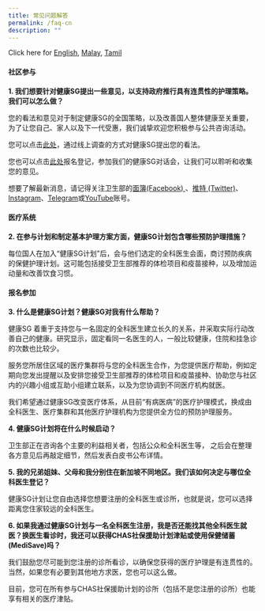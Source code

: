 ```yaml
---
title: 常见问题解答
permalink: /faq-cn
description: ""
---
```

Click here for [English](/faq), [Malay](/faq-ml), [Tamil](/faq-ta)

#### 社区参与

**1. 我们想要针对健康SG提出一些意见，以支持政府推行具有连贯性的护理策略。我们可以怎么做？**

您的看法和意见对于制定健康SG的全国策略，以及改善国人整体健康至关重要，为了让您自己、家人以及下一代受惠，我们诚挚欢迎您积极参与公共咨询活动。

您可以点击[此处](https://form.gov.sg/#!/6254f4af045bce0012fc5a8b)，通过线上调查的方式对健康SG提出您的看法。

您也可以点击[此处](https://go.gov.sg/hsginterest)报名登记，参加我们的健康SG对话会，让我们可以聆听和收集您的意见。

想要了解最新消息，请记得关注卫生部的[面簿(Facebook) ](https://www.facebook.com/sghealthministry)、[推特 (Twitter)](https://twitter.com/sporeMOH)、[Instagram](https://www.instagram.com/moh_singapore/)、[Telegram](https://t.me/MOHsingapore)或[YouTube](https://www.youtube.com/user/MOHSingapore)账号。

#### 医疗系统

**2. 在参与计划和制定基本护理方案方面，健康SG计划包含哪些预防护理措施？**

每位国人在加入“健康SG计划”后，会与他们选定的全科医生会面，商讨预防疾病的保健护理计划。这可能包括接受卫生部推荐的体检项目和疫苗接种，以及增加运动量和改善饮食习惯。

#### 报名参加

**3. 什么是健康SG计划？健康SG对我有什么帮助？**

健康SG 着重于支持您与一名固定的全科医生建立长久的关系，并采取实际行动改善自己的健康。研究显示，固定看同一名医生的人，一般比较健康，住院和挂急诊的次数也比较少。

服务您所居住区域的医疗集群将与您的全科医生合作，为您提供医疗帮助，例如定期向您发出提醒以及安排您接受卫生部推荐的体检项目和疫苗接种、协助您与社区内的兴趣小组或互助小组建立联系，以及为您协调到不同医疗机构就医。

我们希望通过健康SG改变医疗体系，从目前“有病医病”的医疗护理模式，换成由全科医生、医疗集群和其他医疗护理机构为您提供全方位的预防护理服务。

**4. 健康SG计划将在什么时候启动？**

卫生部正在咨询各个主要的利益相关者，包括公众和全科医生等， 之后会在整理各方意见后再敲定细节，然后发表白皮书公布详情。

**5. 我的兄弟姐妹、父母和我分别住在新加坡不同地区。我们该如何决定与哪位全科医生登记？**

健康SG计划让您自由选择您想要注册的全科医生或诊所，也就是说，您可以选择距离您住家较远的全科医生。

**6. 如果我通过健康SG计划与一名全科医生注册，我是否还能找其他全科医生就医？换医生看诊时，我还可以获得CHAS社保援助计划津贴或使用保健储蓄(MediSave)吗？**

我们鼓励您尽可能到您注册的诊所看诊，以确保您获得的医疗护理是有连贯性的。当然，如果您有必要到其他地方求医，您也可以这么做。

目前，您可在所有参与CHAS社保援助计划的诊所（包括不是您注册的诊所）也能享有相关的医疗津贴。